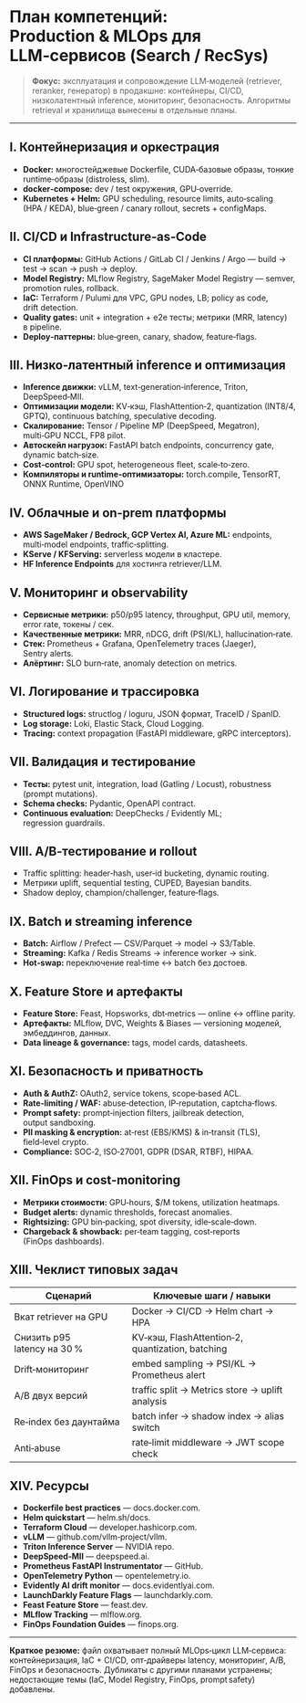 # План компетенций: Production & MLOps для LLM‑сервисов (Search / RecSys)

> **Фокус:** эксплуатация и сопровождение LLM‑моделей (retriever, reranker, генератор) в продакшне: контейнеры, CI/CD, низколатентный inference, мониторинг, безопасность. Алгоритмы retrieval и хранилища вынесены в отдельные планы.

---

## I. Контейнеризация и оркестрация
- **Docker:** многостейджевые Dockerfile, CUDA‑базовые образы, тонкие runtime‑образы (distroless, slim).
- **docker‑compose:** dev / test окружения, GPU‑override.
- **Kubernetes + Helm:** GPU scheduling, resource limits, auto‑scaling (HPA / KEDA), blue‑green / canary rollout, secrets + configMaps.

## II. CI/CD и Infrastructure‑as‑Code
- **CI платформы:** GitHub Actions / GitLab CI / Jenkins / Argo — build → test → scan → push → deploy.
- **Model Registry:** MLflow Registry, SageMaker Model Registry — semver, promotion rules, rollback.
- **IaC:** Terraform / Pulumi для VPC, GPU nodes, LB; policy as code, drift detection.
- **Quality gates:** unit + integration + e2e тесты; метрики (MRR, latency) в pipeline.
- **Deploy‑паттерны:** blue‑green, canary, shadow, feature‑flags.

## III. Низко‑латентный inference и оптимизация
- **Inference движки:** vLLM, text‑generation‑inference, Triton, DeepSpeed‑MII.
- **Оптимизации модели:** KV‑кэш, FlashAttention‑2, quantization (INT8/4, GPTQ), continuous batching, speculative decoding.
- **Скалирование:** Tensor / Pipeline MP (DeepSpeed, Megatron), multi‑GPU NCCL, FP8 pilot.
- **Автоскейл нагрузок:** FastAPI batch endpoints, concurrency gate, dynamic batch‑size.
- **Cost‑control:** GPU spot, heterogeneous fleet, scale‑to‑zero.  
- **Компиляторы и runtime-оптимизаторы:** torch.compile, TensorRT, ONNX Runtime, OpenVINO

## IV. Облачные и on‑prem платформы
- **AWS SageMaker / Bedrock, GCP Vertex AI, Azure ML:** endpoints, multi‑model endpoints, traffic‑splitting.
- **KServe / KFServing:** serverless модели в кластере.
- **HF Inference Endpoints** для хостинга retriever/LLM.

## V. Мониторинг и observability
- **Сервисные метрики:** p50/p95 latency, throughput, GPU util, memory, error rate, токены / сек.
- **Качественные метрики:** MRR, nDCG, drift (PSI/KL), hallucination‑rate.
- **Стек:** Prometheus + Grafana, OpenTelemetry traces (Jaeger), Sentry alerts.
- **Алёртинг:** SLO burn‑rate, anomaly detection on metrics.

## VI. Логирование и трассировка
- **Structured logs:** structlog / loguru, JSON формат, TraceID / SpanID.
- **Log storage:** Loki, Elastic Stack, Cloud Logging.
- **Tracing:** context propagation (FastAPI middleware, gRPC interceptors).

## VII. Валидация и тестирование
- **Тесты:** pytest unit, integration, load (Gatling / Locust), robustness (prompt mutations).
- **Schema checks:** Pydantic, OpenAPI contract.
- **Continuous evaluation:** DeepChecks / Evidently ML; regression guardrails.

## VIII. A/B‑тестирование и rollout
- Traffic splitting: header‑hash, user‑id bucketing, dynamic routing.
- Метрики uplift, sequential testing, CUPED, Bayesian bandits.
- Shadow deploy, champion/challenger, feature‑flags.

## IX. Batch и streaming inference
- **Batch:** Airflow / Prefect — CSV/Parquet → model → S3/Table.
- **Streaming:** Kafka / Redis Streams → inference worker → sink.
- **Hot‑swap:** переключение real‑time ↔ batch без достоев.

## X. Feature Store и артефакты
- **Feature Store:** Feast, Hopsworks, dbt‑metrics — online ↔ offline parity.
- **Артефакты:** MLflow, DVC, Weights & Biases — versioning моделей, эмбеддингов, данных.
- **Data lineage & governance:** tags, model cards, datasheets.

## XI. Безопасность и приватность
- **Auth & AuthZ:** OAuth2, service tokens, scope‑based ACL.
- **Rate‑limiting / WAF:** abuse‑detection, IP‑reputation, captcha‑flows.
- **Prompt safety:** prompt‑injection filters, jailbreak detection, output sandboxing.
- **PII masking & encryption:** at‑rest (EBS/KMS) & in‑transit (TLS), field‑level crypto.
- **Compliance:** SOC‑2, ISO‑27001, GDPR (DSAR, RTBF), HIPAA.

## XII. FinOps и cost‑monitoring
- **Метрики стоимости:** GPU‑hours, $/M tokens, utilization heatmaps.
- **Budget alerts:** dynamic thresholds, forecast anomalies.
- **Rightsizing:** GPU bin‑packing, spot diversity, idle‑scale‑down.
- **Chargeback & showback:** per‑team tagging, cost‑reports (FinOps dashboards).

## XIII. Чеклист типовых задач
| Сценарий | Ключевые шаги / навыки |
|---|---|
| Вкат retriever на GPU | Docker → CI/CD → Helm chart → HPA |
| Снизить p95 latency на 30 % | KV‑кэш, FlashAttention‑2, quantization, batching |
| Drift‑мониторинг | embed sampling → PSI/KL → Prometheus alert |
| A/B двух версий | traffic split → Metrics store → uplift analysis |
| Re‑index без даунтайма | batch infer → shadow index → alias switch |
| Anti‑abuse | rate‑limit middleware → JWT scope check |

## XIV. Ресурсы
- **Dockerfile best practices** — docs.docker.com.
- **Helm quickstart** — helm.sh/docs.
- **Terraform Cloud** — developer.hashicorp.com.
- **vLLM** — github.com/vllm‑project/vllm.
- **Triton Inference Server** — NVIDIA repo.
- **DeepSpeed‑MII** — deepspeed.ai.
- **Prometheus FastAPI Instrumentator** — GitHub.
- **OpenTelemetry Python** — opentelemetry.io.
- **Evidently AI drift monitor** — docs.evidentlyai.com.
- **LaunchDarkly Feature Flags** — launchdarkly.com.
- **Feast Feature Store** — feast.dev.
- **MLflow Tracking** — mlflow.org.
- **FinOps Foundation Guides** — finops.org.

---

**Краткое резюме:** файл охватывает полный MLOps‑цикл LLM‑сервиса: контейнеризация, IaC + CI/CD, опт‑драйверы latency, мониторинг, A/B, FinOps и безопасность. Дубликаты с другими планами устранены; недостающие темы (IaC, Model Registry, FinOps, prompt safety) добавлены.

